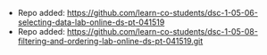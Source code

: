 
- Repo added: https://github.com/learn-co-students/dsc-1-05-06-selecting-data-lab-online-ds-pt-041519
- Repo added: https://github.com/learn-co-students/dsc-1-05-08-filtering-and-ordering-lab-online-ds-pt-041519.git